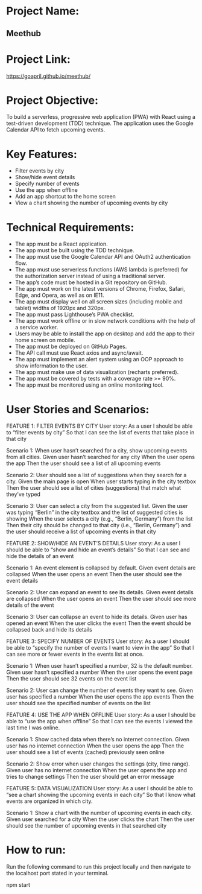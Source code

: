 # Project Name:
## Meethub

# Project Link:
https://goapril.github.io/meethub/

# Project Objective:
To build a serverless, progressive web application (PWA) with React using a test-driven development (TDD) technique. The application uses the Google Calendar API to fetch
upcoming events.

# Key Features:
* Filter events by city
* Show/hide event details
* Specify number of events
* Use the app when offline
* Add an app shortcut to the home screen
* View a chart showing the number of upcoming events by city

# Technical Requirements:
* The app must be a React application.
* The app must be built using the TDD technique.
* The app must use the Google Calendar API and OAuth2 authentication flow.
* The app must use serverless functions (AWS lambda is preferred) for the authorization server instead of using a traditional server.
* The app’s code must be hosted in a Git repository on GitHub.
* The app must work on the latest versions of Chrome, Firefox, Safari, Edge, and Opera, as well as on IE11.
* The app must display well on all screen sizes (including mobile and tablet) widths of 1920px and 320px.
* The app must pass Lighthouse’s PWA checklist.
* The app must work offline or in slow network conditions with the help of a service worker.
* Users may be able to install the app on desktop and add the app to their home screen on mobile.
* The app must be deployed on GitHub Pages.
* The API call must use React axios and async/await.
* The app must implement an alert system using an OOP approach to show information to the user.
* The app must make use of data visualization (recharts preferred).
* The app must be covered by tests with a coverage rate >= 90%.
* The app must be monitored using an online monitoring tool.

# User Stories and Scenarios:
FEATURE 1: FILTER EVENTS BY CITY
User story:
As a user
I should be able to “filter events by city”
So that I can see the list of events that take place in that city

Scenario 1: When user hasn’t searched for a city, show upcoming events from all cities.
Given user hasn’t searched for any city
When the user opens the app
Then the user should see a list of all upcoming events

Scenario 2: User should see a list of suggestions when they search for a city.
Given the main page is open
When user starts typing in the city textbox
Then the user should see a list of cities (suggestions) that match what they’ve typed

Scenario 3: User can select a city from the suggested list.
Given the user was typing “Berlin” in the city textbox and the list of suggested cities is showing
When the user selects a city (e.g., “Berlin, Germany”) from the list
Then their city should be changed to that city (i.e., “Berlin, Germany”) and the user should receive a list of upcoming events in that city

FEATURE 2: SHOW/HIDE AN EVENT’S DETAILS
User story:
As a user
I should be able to “show and hide an event’s details”
So that I can see and hide the details of an event

Scenario 1: An event element is collapsed by default.
Given event details are collapsed
When the user opens an event
Then the user should see the event details

Scenario 2: User can expand an event to see its details.
Given event details are collapsed
When the user opens an event
Then the user should see more details of the event

Scenario 3: User can collapse an event to hide its details.
Given user has opened an event
When the user clicks the event
Then the event should be collapsed back and hide its details

FEATURE 3: SPECIFY NUMBER OF EVENTS
User story:
As a user
I should be able to “specify the number of events I want to view in the app”
So that I can see more or fewer events in the events list at once.

Scenario 1: When user hasn’t specified a number, 32 is the default number.
Given user hasn’t specified a number
When the user opens the event page
Then the user should see 32 events on the event list

Scenario 2: User can change the number of events they want to see.
Given user has specified a number
When the user opens the app events
Then the user should see the specified number of events on the list

FEATURE 4: USE THE APP WHEN OFFLINE
User story:
As a user
I should be able to “use the app when offline”
So that I can see the events I viewed the last time I was online.

Scenario 1: Show cached data when there’s no internet connection.
Given user has no internet connection
When the user opens the app
Then the user should see a list of events (cached) previously seen online

Scenario 2: Show error when user changes the settings (city, time range).
Given user has no internet connection
When the user opens the app and tries to change settings
Then the user should get an error message

FEATURE 5: DATA VISUALIZATION
User story:
As a user
I should be able to “see a chart showing the upcoming events in each city”
So that I know what events are organized in which city.

Scenario 1: Show a chart with the number of upcoming events in each city.
Given user searched for a city
When the user clicks the chart
Then the user should see the number of upcoming events in that searched city

# How to run:
Run the following command to run this project locally and then navigate to the localhost port stated in your terminal.

npm start
